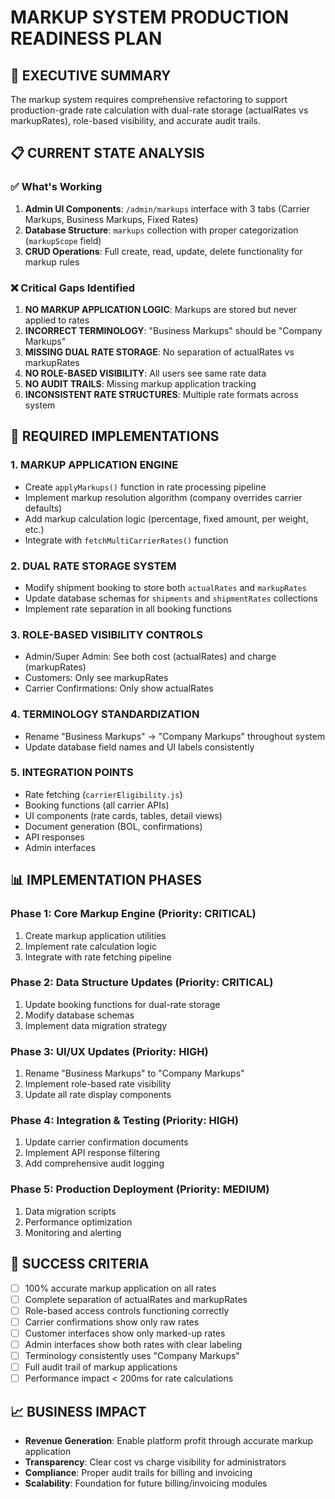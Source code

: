 # MARKUP SYSTEM PRODUCTION READINESS PLAN

## 🎯 **EXECUTIVE SUMMARY**

The markup system requires comprehensive refactoring to support production-grade rate calculation with dual-rate storage (actualRates vs markupRates), role-based visibility, and accurate audit trails.

## 📋 **CURRENT STATE ANALYSIS**

### ✅ **What's Working**
1. **Admin UI Components**: `/admin/markups` interface with 3 tabs (Carrier Markups, Business Markups, Fixed Rates)
2. **Database Structure**: `markups` collection with proper categorization (`markupScope` field)
3. **CRUD Operations**: Full create, read, update, delete functionality for markup rules

### ❌ **Critical Gaps Identified**

1. **NO MARKUP APPLICATION LOGIC**: Markups are stored but never applied to rates
2. **INCORRECT TERMINOLOGY**: "Business Markups" should be "Company Markups"
3. **MISSING DUAL RATE STORAGE**: No separation of actualRates vs markupRates
4. **NO ROLE-BASED VISIBILITY**: All users see same rate data
5. **NO AUDIT TRAILS**: Missing markup application tracking
6. **INCONSISTENT RATE STRUCTURES**: Multiple rate formats across system

## 🔧 **REQUIRED IMPLEMENTATIONS**

### 1. **MARKUP APPLICATION ENGINE**
- Create `applyMarkups()` function in rate processing pipeline
- Implement markup resolution algorithm (company overrides carrier defaults)
- Add markup calculation logic (percentage, fixed amount, per weight, etc.)
- Integrate with `fetchMultiCarrierRates()` function

### 2. **DUAL RATE STORAGE SYSTEM**
- Modify shipment booking to store both `actualRates` and `markupRates`
- Update database schemas for `shipments` and `shipmentRates` collections
- Implement rate separation in all booking functions

### 3. **ROLE-BASED VISIBILITY CONTROLS**
- Admin/Super Admin: See both cost (actualRates) and charge (markupRates)
- Customers: Only see markupRates
- Carrier Confirmations: Only show actualRates

### 4. **TERMINOLOGY STANDARDIZATION**
- Rename "Business Markups" → "Company Markups" throughout system
- Update database field names and UI labels consistently

### 5. **INTEGRATION POINTS**
- Rate fetching (`carrierEligibility.js`)
- Booking functions (all carrier APIs)
- UI components (rate cards, tables, detail views)
- Document generation (BOL, confirmations)
- API responses
- Admin interfaces

## 📊 **IMPLEMENTATION PHASES**

### **Phase 1: Core Markup Engine** (Priority: CRITICAL)
1. Create markup application utilities
2. Implement rate calculation logic
3. Integrate with rate fetching pipeline

### **Phase 2: Data Structure Updates** (Priority: CRITICAL)
1. Update booking functions for dual-rate storage
2. Modify database schemas
3. Implement data migration strategy

### **Phase 3: UI/UX Updates** (Priority: HIGH)
1. Rename "Business Markups" to "Company Markups"
2. Implement role-based rate visibility
3. Update all rate display components

### **Phase 4: Integration & Testing** (Priority: HIGH)
1. Update carrier confirmation documents
2. Implement API response filtering
3. Add comprehensive audit logging

### **Phase 5: Production Deployment** (Priority: MEDIUM)
1. Data migration scripts
2. Performance optimization
3. Monitoring and alerting

## 🎯 **SUCCESS CRITERIA**

- [ ] 100% accurate markup application on all rates
- [ ] Complete separation of actualRates and markupRates
- [ ] Role-based access controls functioning correctly
- [ ] Carrier confirmations show only raw rates
- [ ] Customer interfaces show only marked-up rates
- [ ] Admin interfaces show both rates with clear labeling
- [ ] Terminology consistently uses "Company Markups"
- [ ] Full audit trail of markup applications
- [ ] Performance impact < 200ms for rate calculations

## 📈 **BUSINESS IMPACT**

- **Revenue Generation**: Enable platform profit through accurate markup application
- **Transparency**: Clear cost vs charge visibility for administrators
- **Compliance**: Proper audit trails for billing and invoicing
- **Scalability**: Foundation for future billing/invoicing modules 